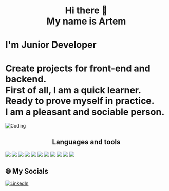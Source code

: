 <div>
  <h1 align="center">Hi there 🙌 <br> My name is Artem </h1>  
  <h1 align="left">I'm Junior Developer</h1>
  <h1 align="left">
Create projects for front-end and backend. <br> 
First of all, I am a quick learner. <br> 
Ready to prove myself in practice. <br> 
I am a pleasant and sociable person. <br>  
</h1>
</div>
<img align="center" alt="Coding"  src="https://user-images.githubusercontent.com/95905757/192964845-c3ff5c55-b6ab-4218-9261-ad669c8854aa.gif">
<div>
<h2 align="center">
  Languages and tools
</h2>
  <img src = "https://img.shields.io/static/v1?label&message=JavaScript&color=grey&style=for-the-badge&logo=javascript">
  <img src = "https://img.shields.io/static/v1?label&message=C%23&color=grey&style=for-the-badge">
  <img src = "https://img.shields.io/static/v1?label&message=HTML&color=grey&style=for-the-badge&logo=html5">
  <img src = "  https://img.shields.io/static/v1?label&message=CSS&color=grey&style=for-the-badge&logo=css3">
  <img src = "https://img.shields.io/static/v1?label&message=React&color=grey&style=for-the-badge&logo=react">
    <img src = "https://img.shields.io/static/v1?label&message=Redux&color=grey&style=for-the-badge&logo=redux">  <img src = "https://img.shields.io/static/v1?&label&message=SCSS,SASS&color=grey&style=for-the-badge&logo=sass">  <img src = "https://img.shields.io/static/v1?label&message=BOOTSTRAP&color=grey&style=for-the-badge&logo=bootstrap">
    <img src = "https://img.shields.io/static/v1?label&message=Node.JS&color=grey&style=for-the-badge&logo=node.js">
    <img src = "https://img.shields.io/static/v1?label&message=ASP.net&color=grey&style=for-the-badge&logo=.net">
    <img src = "https://img.shields.io/static/v1?label&message=typescript&color=grey&style=for-the-badge&logo=typescript">
</div>

## 🌐 My Socials
[![LinkedIn](https://img.shields.io/static/v1?label&message=LinkedIn&color=grey&style=for-the-badge&logo=Linkedin)](https://www.linkedin.com/in/зеленок-артем-447b34243/)


